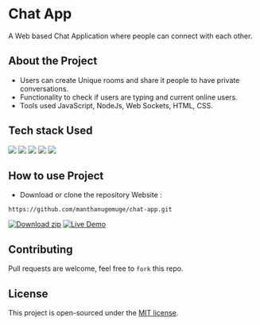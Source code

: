 # Chat App

A Web based Chat Application where people can connect with each other.

## About the Project
* Users can create Unique rooms and share it people to have private conversations.
* Functionality to check if users are typing and current online users.
* Tools used JavaScript, NodeJs, Web Sockets, HTML, CSS.

## Tech stack Used
<a target="_blank" href="https://www.w3schools.com/html/default.asp"><img src="https://img.shields.io/badge/html5%20-%23E34F26.svg?&style=for-the-badge&logo=html5&logoColor=white"></a>
<a target="_blank" href="https://www.w3schools.com/css/default.asp"><img src="https://img.shields.io/badge/css3%20-%231572B6.svg?&style=for-the-badge&logo=css3&logoColor=white"></a>
<a target="_blank" href="https://www.w3schools.com/js/default.asp"><img src="https://img.shields.io/badge/javascript%20-%23323330.svg?&style=for-the-badge&logo=javascript&logoColor=%23F7DF1E"></a>
<a target="_blank" href="https://nodejs.org/en/docs/"><img src="https://img.shields.io/badge/Node.js-339933?style=for-the-badge&logo=nodedotjs&logoColor=white"></a>
<a target="_blank" href="https://socket.io/docs/v4/"><img src="https://img.shields.io/badge/Socket.io-010101?&style=for-the-badge&logo=Socket.io&logoColor=white"></a>

## How to use Project
- Download or clone the repository Website : 
```
https://github.com/manthanugemuge/chat-app.git
```

[![Download zip](https://custom-icon-badges.herokuapp.com/badge/-Download-navy?style=for-the-badge&logo=download&logoColor=white "Download zip")](https://github.com/manthanugemuge/chat-app/archive/refs/heads/main.zip)
[![Live Demo](https://custom-icon-badges.herokuapp.com/badge/-Live-brightgreen?style=for-the-badge&logo=eye&logoColor=white "Live Demo")](https://chat-app-lpu.herokuapp.com/)

## Contributing
Pull requests are welcome, feel free to ```fork``` this repo.

## License
This project is open-sourced under the [MIT license]().
